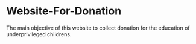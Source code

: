 # Website-For-Donation
The main objective of this website to collect donation for the education of underprivileged childrens.
